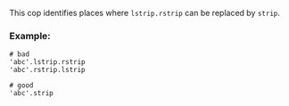This cop identifies places where `lstrip.rstrip` can be replaced by
`strip`.

### Example:
    # bad
    'abc'.lstrip.rstrip
    'abc'.rstrip.lstrip

    # good
    'abc'.strip
